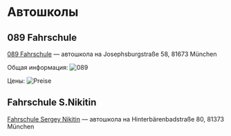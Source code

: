 # Автошколы

## 089 Fahrschule

[089 Fahrschule](https://www.089-fahrschule.de/) — автошкола на Josephsburgstraße 58, 81673 München

Общая информация:
![089](Resources/Fahrschulen/089/089.png)

Цены:
![Preise](Resources/Fahrschulen/089/089-preise.png)

## Fahrschule S.Nikitin

[Fahrschule Sergey Nikitin](http://fahrschule-nikitin.de/) — автошкола на Hinterbärenbadstraße 80, 81373 München
